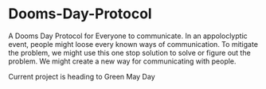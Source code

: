 # Dooms-Day-Protocol
A Dooms Day Protocol for Everyone to communicate. In an appoloclyptic event, people might loose every known ways of communication. To mitigate the problem, we might use this one stop solution to solve or figure out the problem. We might create a new way for communicating with people.


Current project is heading to Green May Day

